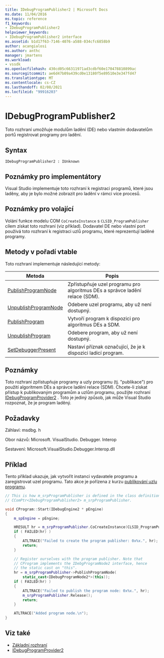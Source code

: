 ```yaml
---
title: IDebugProgramPublisher2 | Microsoft Docs
ms.date: 11/04/2016
ms.topic: reference
f1_keywords:
- IDebugProgramPublisher2
helpviewer_keywords:
- IDebugProgramPublisher2 interface
ms.assetid: b1d17f63-7146-4076-a588-034cfc6858b9
author: acangialosi
ms.author: anthc
manager: jmartens
ms.workload:
- vssdk
ms.openlocfilehash: 430cd05c66311971ad3cdbf60e170478810899ac
ms.sourcegitcommit: ae6d47b09a439cd0e13180f5e89510e3e347fd47
ms.translationtype: MT
ms.contentlocale: cs-CZ
ms.lasthandoff: 02/08/2021
ms.locfileid: "99916203"
---
```

# <a name="idebugprogrampublisher2"></a>IDebugProgramPublisher2
Toto rozhraní umožňuje modulům ladění (DE) nebo vlastním dodavatelům portů registrovat programy pro ladění.

## <a name="syntax"></a>Syntax

```
IDebugProgramPublisher2 : IUnknown
```

## <a name="notes-for-implementers"></a>Poznámky pro implementátory
Visual Studio implementuje toto rozhraní k registraci programů, které jsou laděny, aby je bylo možné zobrazit pro ladění v rámci více procesů.

## <a name="notes-for-callers"></a>Poznámky pro volající
Volání funkce modelu COM `CoCreateInstance` s `CLSID_ProgramPublisher` cílem získat toto rozhraní (viz příklad). Dodavatel DE nebo vlastní port používá toto rozhraní k registraci uzlů programu, které reprezentují laděné programy.

## <a name="methods-in-vtable-order"></a>Metody v pořadí vtable
Toto rozhraní implementuje následující metody:

|Metoda|Popis|
|------------|-----------------|
|[PublishProgramNode](../../../extensibility/debugger/reference/idebugprogrampublisher2-publishprogramnode.md)|Zpřístupňuje uzel programu pro algoritmus DEs a správce ladění relace (SDM).|
|[UnpublishProgramNode](../../../extensibility/debugger/reference/idebugprogrampublisher2-unpublishprogramnode.md)|Odebere uzel programu, aby už není dostupný.|
|[PublishProgram](../../../extensibility/debugger/reference/idebugprogrampublisher2-publishprogram.md)|Vytvoří program k dispozici pro algoritmus DEs a SDM.|
|[UnpublishProgram](../../../extensibility/debugger/reference/idebugprogrampublisher2-unpublishprogram.md)|Odebere program, aby už není dostupný.|
|[SetDebuggerPresent](../../../extensibility/debugger/reference/idebugprogrampublisher2-setdebuggerpresent.md)|Nastaví příznak označující, že je k dispozici ladicí program.|

## <a name="remarks"></a>Poznámky
Toto rozhraní zpřístupňuje programy a uzly programu (tj. "publikace") pro použití algoritmem DEs a správce ladění relace (SDM). Chcete-li získat přístup k publikovaným programům a uzlům programu, použijte rozhraní [IDebugProgramProvider2](../../../extensibility/debugger/reference/idebugprogramprovider2.md) . Toto je jediný způsob, jak může Visual Studio rozpoznat, že je program laděný.

## <a name="requirements"></a>Požadavky
Záhlaví: msdbg. h

Obor názvů: Microsoft. VisualStudio. Debugger. Interop

Sestavení: Microsoft.VisualStudio.Debugger.Interop.dll

## <a name="example"></a>Příklad
Tento příklad ukazuje, jak vytvořit instanci vydavatele programu a zaregistrovat uzel programu. Tato akce je pořízena z kurzu [publikování uzlu programu](/previous-versions/bb161795(v=vs.90)).

```cpp
// This is how m_srpProgramPublisher is defined in the class definition:
// CComPtr<IDebugProgramPublisher2> m_srpProgramPublisher.

void CProgram::Start(IDebugEngine2 * pEngine)
{
    m_spEngine = pEngine;

    HRESULT hr = m_srpProgramPublisher.CoCreateInstance(CLSID_ProgramPublisher);
    if ( FAILED(hr) )
    {
        ATLTRACE("Failed to create the program publisher: 0x%x.", hr);
        return;
    }

    // Register ourselves with the program publisher. Note that
    // CProgram implements the IDebgProgramNode2 interface, hence
    // the static cast on "this".
    hr = m_srpProgramPublisher->PublishProgramNode(
        static_cast<IDebugProgramNode2*>(this));
    if ( FAILED(hr) )
    {
        ATLTRACE("Failed to publish the program node: 0x%x.", hr);
        m_srpProgramPublisher.Release();
        return;
    }

    ATLTRACE("Added program node.\n");
}
```

## <a name="see-also"></a>Viz také
- [Základní rozhraní](../../../extensibility/debugger/reference/core-interfaces.md)
- [IDebugProgramProvider2](../../../extensibility/debugger/reference/idebugprogramprovider2.md)